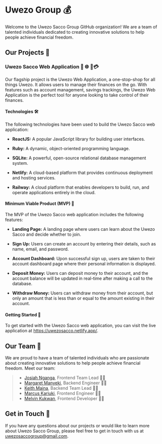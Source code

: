 # Uwezo Group 💰

Welcome to the Uwezo Sacco Group GitHub organization! We are a team of talented individuals dedicated to creating innovative solutions to help people achieve financial freedom.

## Our Projects 🚀

### Uwezo Sacco Web Application 📱 🌐 💸💳

Our flagship project is the Uwezo Web Application, a one-stop-shop for all things Uwezo. It allows users to manage their finances on the go. With features such as account management, savings trackings, the Uwezo Web Application is the perfect tool for anyone looking to take control of their finances.

#### Technologies 🛠️

The following technologies have been used to build the Uwezo Sacco web application:

- **ReactJS:** A popular JavaScript library for building user interfaces.

- **Ruby:** A dynamic, object-oriented programming language.

- **SQLite:** A powerful, open-source relational database management system.

- **Netlify:** A cloud-based platform that provides continuous deployment and hosting services.

- **Railway:** A cloud platform that enables developers to build, run, and operate applications entirely in the cloud.

#### Minimum Viable Product (MVP) 🚀

The MVP of the Uwezo Sacco web application includes the following features:

- **Landing Page:** A landing page where users can learn about the Uwezo Sacco and decide whether to join.

- **Sign Up:** Users can create an account by entering their details, such as name, email, and password.

- **Account Dashboard:** Upon successful sign up, users are taken to their account dashboard page where their personal information is displayed.

- **Deposit Money:** Users can deposit money to their account, and the account balance will be updated in real-time after making a call to the database.

- **Withdraw Money:** Users can withdraw money from their account, but only an amount that is less than or equal to the amount existing in their account.

#### Getting Started 🚪

To get started with the Uwezo Sacco web application, you can visit the live application at https://uwezosacco.netlify.app/.


## Our Team 👥

We are proud to have a team of talented individuals who are passionate about creating innovative solutions to help people achieve financial freedom. Meet our team:

>- [Josiah Nganga](https://github.com/spectr-e), Frontend Team Lead 👨‍💼
>- [Margaret Manyeki](https://github.com/orgs/uwezosaccogroup/people/margaretmanyeki), Backend Engineer 👩‍💼
>- [Keith Maina](https://github.com/orgs/uwezosaccogroup/people/keithkiama), Backend Team Lead 👨‍💼
>- [Marcus Kariuki](https://github.com/marcus-kariuki), Frontend Engineer 👨‍💻
>- [Melvin Kukwan](https://github.com/melvinkukwansafari), Frontend Developer 👨‍💻

## Get in Touch 📩

If you have any questions about our projects or would like to learn more about Uwezo Sacco Group, please feel free to get in touch with us at uwezosaccogroup@gmail.com.
